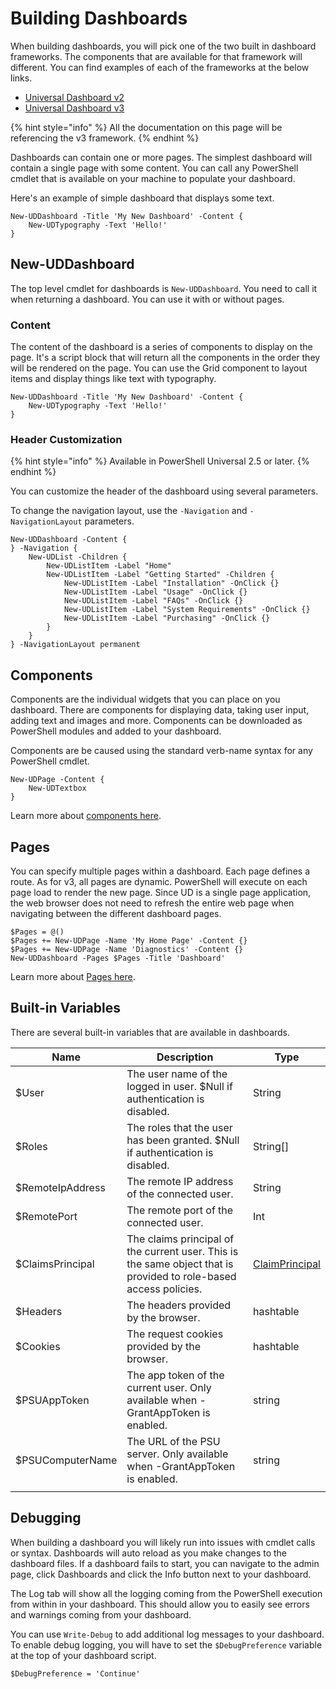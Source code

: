 # Building Dashboards

When building dashboards, you will pick one of the two built in dashboard frameworks. The components that are available for that framework will different. You can find examples of each of the frameworks at the below links.

* [Universal Dashboard v2](https://github.com/ironmansoftware/universal-dashboard/tree/master/src/v2/example)
* [Universal Dashboard v3](https://github.com/ironmansoftware/universal-dashboard/tree/master/src/v3/example)

{% hint style="info" %}
All the documentation on this page will be referencing the v3 framework.
{% endhint %}

Dashboards can contain one or more pages. The simplest dashboard will contain a single page with some content. You can call any PowerShell cmdlet that is available on your machine to populate your dashboard.

Here's an example of simple dashboard that displays some text.

```
New-UDDashboard -Title 'My New Dashboard' -Content {
    New-UDTypography -Text 'Hello!'
}
```

## New-UDDashboard

The top level cmdlet for dashboards is `New-UDDashboard`. You need to call it when returning a dashboard. You can use it with or without pages.&#x20;

### Content

The content of the dashboard is a series of components to display on the page. It's a script block that will return all the components in the order they will be rendered on the page. You can use the Grid component to layout items and display things like text with typography.&#x20;

```
New-UDDashboard -Title 'My New Dashboard' -Content {
    New-UDTypography -Text 'Hello!'
}
```

### Header Customization

{% hint style="info" %}
Available in PowerShell Universal 2.5 or later.
{% endhint %}

You can customize the header of the dashboard using several parameters.&#x20;

To change the navigation layout, use the `-Navigation` and `-NavigationLayout` parameters.

```
New-UDDashboard -Content {
} -Navigation {
    New-UDList -Children {
        New-UDListItem -Label "Home"
        New-UDListItem -Label "Getting Started" -Children {
            New-UDListItem -Label "Installation" -OnClick {}
            New-UDListItem -Label "Usage" -OnClick {}
            New-UDListItem -Label "FAQs" -OnClick {}
            New-UDListItem -Label "System Requirements" -OnClick {}
            New-UDListItem -Label "Purchasing" -OnClick {}
        }
    }
} -NavigationLayout permanent
```

## Components

Components are the individual widgets that you can place on you dashboard. There are components for displaying data, taking user input, adding text and images and more. Components can be downloaded as PowerShell modules and added to your dashboard.

Components are be caused using the standard verb-name syntax for any PowerShell cmdlet.

```
New-UDPage -Content {
    New-UDTextbox
}
```

Learn more about [components here](building-dashboards.md#components).

## Pages

You can specify multiple pages within a dashboard. Each page defines a route. As for v3, all pages are dynamic. PowerShell will execute on each page load to render the new page. Since UD is a single page application, the web browser does not need to refresh the entire web page when navigating between the different dashboard pages.

```
$Pages = @()
$Pages += New-UDPage -Name 'My Home Page' -Content {}
$Pages += New-UDPage -Name 'Diagnostics' -Content {}
New-UDDashboard -Pages $Pages -Title 'Dashboard'
```

Learn more about [Pages here](building-dashboards.md#pages).&#x20;

## Built-in Variables

There are several built-in variables that are available in dashboards.

| Name             | Description                                                                                                       | Type                                   |
| ---------------- | ----------------------------------------------------------------------------------------------------------------- | -------------------------------------- |
| $User            | The user name of the logged in user. $Null if authentication is disabled.                                         | String                                 |
| $Roles           | The roles that the user has been granted. $Null if authentication is disabled.                                    | String\[]                              |
| $RemoteIpAddress | The remote IP address of the connected user.                                                                      | String                                 |
| $RemotePort      | The remote port of the connected user.                                                                            | Int                                    |
| $ClaimsPrincipal | The claims principal of the current user. This is the same object that is provided to role-based access policies. | [ClaimPrincipal](role-based-access.md) |
| $Headers         | The headers provided by the browser.                                                                              | hashtable                              |
| $Cookies         | The request cookies provided by the browser.                                                                      | hashtable                              |
| $PSUAppToken     | The app token of the current user. Only available when -GrantAppToken is enabled.                                 | string                                 |
| $PSUComputerName | The URL of the PSU server. Only available when -GrantAppToken is enabled.                                         | string                                 |
|                  |                                                                                                                   |                                        |

## Debugging

When building a dashboard you will likely run into issues with cmdlet calls or syntax. Dashboards will auto reload as you make changes to the dashboard files. If a dashboard fails to start, you can navigate to the admin page, click Dashboards and click the Info button next to your dashboard.

The Log tab will show all the logging coming from the PowerShell execution from within in your dashboard. This should allow you to easily see errors and warnings coming from your dashboard.

You can use `Write-Debug` to add additional log messages to your dashboard. To enable debug logging, you will have to set the `$DebugPreference` variable at the top of your dashboard script.

```
$DebugPreference = 'Continue'
```
